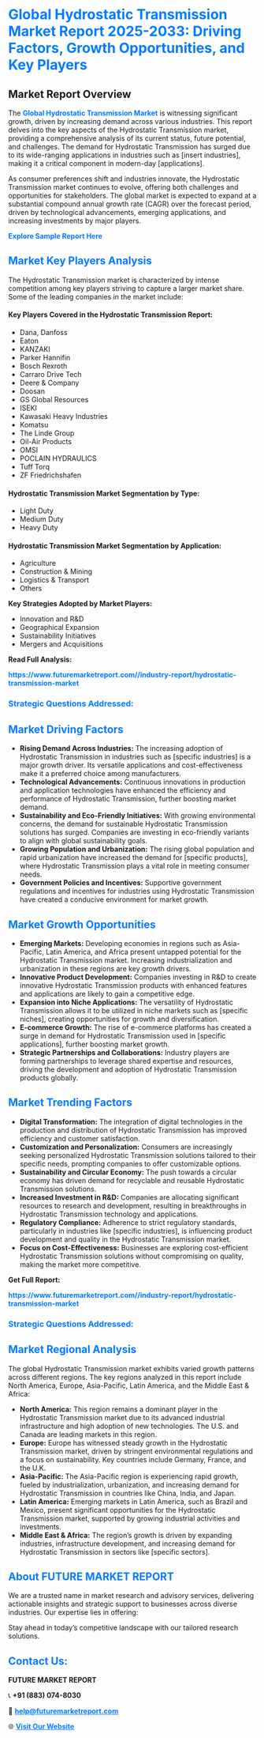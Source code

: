 <h1 style="color: #007BFF;">Global Hydrostatic Transmission Market Report 2025-2033: Driving Factors, Growth Opportunities, and Key Players</h1>

<section id="overview">
<h2>Market Report Overview</h2>
<p>The <a href="https://www.futuremarketreport.com//industry-report/hydrostatic-transmission-market" style="color: #007BFF; text-decoration: none;"><strong>Global Hydrostatic Transmission Market</strong></a> is witnessing significant growth, driven by increasing demand across various industries. This report delves into the key aspects of the Hydrostatic Transmission market, providing a comprehensive analysis of its current status, future potential, and challenges. The demand for Hydrostatic Transmission has surged due to its wide-ranging applications in industries such as [insert industries], making it a critical component in modern-day [applications].</p>
<p>As consumer preferences shift and industries innovate, the Hydrostatic Transmission market continues to evolve, offering both challenges and opportunities for stakeholders. The global market is expected to expand at a substantial compound annual growth rate (CAGR) over the forecast period, driven by technological advancements, emerging applications, and increasing investments by major players.</p>
</section>

<section id="overview">
<p><a href="https://www.futuremarketreport.com//request-sample/reportId=59689" style="color: #007BFF; text-decoration: none;"><strong>Explore Sample Report Here</strong></a></p>
</section>

<section id="key-players">
<h2 style="color: #007BFF;">Market Key Players Analysis</h2>
<p>The Hydrostatic Transmission market is characterized by intense competition among key players striving to capture a larger market share. Some of the leading companies in the market include:</p>
<h4>Key Players Covered in the Hydrostatic Transmission Report:</h4>
<ul><li>Dana, Danfoss</li><li>Eaton</li><li>KANZAKI</li><li>Parker Hannifin</li><li>Bosch Rexroth</li><li>Carraro Drive Tech</li><li>Deere &amp; Company</li><li>Doosan</li><li>GS Global Resources</li><li>ISEKI</li><li>Kawasaki Heavy Industries</li><li>Komatsu</li><li>The Linde Group</li><li>Oil-Air Products</li><li>OMSI</li><li>POCLAIN HYDRAULICS</li><li>Tuff Torq</li><li>ZF Friedrichshafen</li></ul>
<h4>Hydrostatic Transmission Market Segmentation by Type:</h4>
<ul><li>Light Duty</li><li>Medium Duty</li><li>Heavy Duty</li></ul>

<h4>Hydrostatic Transmission Market Segmentation by Application:</h4>
<ul><li>Agriculture</li><li>Construction &amp; Mining</li><li>Logistics &amp; Transport</li><li>Others</li></ul>
<p><strong>Key Strategies Adopted by Market Players:</strong></p>
<ul>
<li>Innovation and R&D</li>
<li>Geographical Expansion</li>
<li>Sustainability Initiatives</li>
<li>Mergers and Acquisitions</li>
</ul>
</section>

<section>
<p><strong>Read Full Analysis: </strong></p><a href="https://www.futuremarketreport.com//industry-report/hydrostatic-transmission-market" style="color: #007BFF; text-decoration: none;"><strong>https://www.futuremarketreport.com//industry-report/hydrostatic-transmission-market</strong></a>
<h3 style="color: #007BFF;">Strategic Questions Addressed:</h3>
</section>

<section id="driving-factors">
<h2 style="color: #007BFF;">Market Driving Factors</h2>
<ul>
<li><strong>Rising Demand Across Industries:</strong> The increasing adoption of Hydrostatic Transmission in industries such as [specific industries] is a major growth driver. Its versatile applications and cost-effectiveness make it a preferred choice among manufacturers.</li>
<li><strong>Technological Advancements:</strong> Continuous innovations in production and application technologies have enhanced the efficiency and performance of Hydrostatic Transmission, further boosting market demand.</li>
<li><strong>Sustainability and Eco-Friendly Initiatives:</strong> With growing environmental concerns, the demand for sustainable Hydrostatic Transmission solutions has surged. Companies are investing in eco-friendly variants to align with global sustainability goals.</li>
<li><strong>Growing Population and Urbanization:</strong> The rising global population and rapid urbanization have increased the demand for [specific products], where Hydrostatic Transmission plays a vital role in meeting consumer needs.</li>
<li><strong>Government Policies and Incentives:</strong> Supportive government regulations and incentives for industries using Hydrostatic Transmission have created a conducive environment for market growth.</li>
</ul>
</section>

<section id="growth-opportunities">
<h2 style="color: #007BFF;">Market Growth Opportunities</h2>
<ul>
<li><strong>Emerging Markets:</strong> Developing economies in regions such as Asia-Pacific, Latin America, and Africa present untapped potential for the Hydrostatic Transmission market. Increasing industrialization and urbanization in these regions are key growth drivers.</li>
<li><strong>Innovative Product Development:</strong> Companies investing in R&D to create innovative Hydrostatic Transmission products with enhanced features and applications are likely to gain a competitive edge.</li>
<li><strong>Expansion into Niche Applications:</strong> The versatility of Hydrostatic Transmission allows it to be utilized in niche markets such as [specific niches], creating opportunities for growth and diversification.</li>
<li><strong>E-commerce Growth:</strong> The rise of e-commerce platforms has created a surge in demand for Hydrostatic Transmission used in [specific applications], further boosting market growth.</li>
<li><strong>Strategic Partnerships and Collaborations:</strong> Industry players are forming partnerships to leverage shared expertise and resources, driving the development and adoption of Hydrostatic Transmission products globally.</li>
</ul>
</section>

<section id="trending-factors">
<h2 style="color: #007BFF;">Market Trending Factors</h2>
<ul>
<li><strong>Digital Transformation:</strong> The integration of digital technologies in the production and distribution of Hydrostatic Transmission has improved efficiency and customer satisfaction.</li>
<li><strong>Customization and Personalization:</strong> Consumers are increasingly seeking personalized Hydrostatic Transmission solutions tailored to their specific needs, prompting companies to offer customizable options.</li>
<li><strong>Sustainability and Circular Economy:</strong> The push towards a circular economy has driven demand for recyclable and reusable Hydrostatic Transmission solutions.</li>
<li><strong>Increased Investment in R&D:</strong> Companies are allocating significant resources to research and development, resulting in breakthroughs in Hydrostatic Transmission technology and applications.</li>
<li><strong>Regulatory Compliance:</strong> Adherence to strict regulatory standards, particularly in industries like [specific industries], is influencing product development and quality in the Hydrostatic Transmission market.</li>
<li><strong>Focus on Cost-Effectiveness:</strong> Businesses are exploring cost-efficient Hydrostatic Transmission solutions without compromising on quality, making the market more competitive.</li>
</ul>
</section>

<section>
<p><strong>Get Full Report: </strong></p><a href="https://www.futuremarketreport.com//industry-report/hydrostatic-transmission-market" style="color: #007BFF; text-decoration: none;"><strong>https://www.futuremarketreport.com//industry-report/hydrostatic-transmission-market</strong></a>
<h3 style="color: #007BFF;">Strategic Questions Addressed:</h3>
</section>


<section id="regional-analysis">
<h2 style="color: #007BFF;">Market Regional Analysis</h2>
<p>The global Hydrostatic Transmission market exhibits varied growth patterns across different regions. The key regions analyzed in this report include North America, Europe, Asia-Pacific, Latin America, and the Middle East & Africa:</p>
<ul>
<li><strong>North America:</strong> This region remains a dominant player in the Hydrostatic Transmission market due to its advanced industrial infrastructure and high adoption of new technologies. The U.S. and Canada are leading markets in this region.</li>
<li><strong>Europe:</strong> Europe has witnessed steady growth in the Hydrostatic Transmission market, driven by stringent environmental regulations and a focus on sustainability. Key countries include Germany, France, and the U.K.</li>
<li><strong>Asia-Pacific:</strong> The Asia-Pacific region is experiencing rapid growth, fueled by industrialization, urbanization, and increasing demand for Hydrostatic Transmission in countries like China, India, and Japan.</li>
<li><strong>Latin America:</strong> Emerging markets in Latin America, such as Brazil and Mexico, present significant opportunities for the Hydrostatic Transmission market, supported by growing industrial activities and investments.</li>
<li><strong>Middle East & Africa:</strong> The region’s growth is driven by expanding industries, infrastructure development, and increasing demand for Hydrostatic Transmission in sectors like [specific sectors].</li>
</ul>
</section>

<footer>
<h2 style="color: #007BFF;">About FUTURE MARKET REPORT</h2>
<p>We are a trusted name in market research and advisory services, delivering actionable insights and strategic support to businesses across diverse industries. Our expertise lies in offering:</p>

<p>Stay ahead in today’s competitive landscape with our tailored research solutions.</p>

<h2 style="color: #007BFF;">Contact Us:</h2>
<p><strong>FUTURE MARKET REPORT</strong></p>
<p>📞 <strong>+91 (883) 074-8030</strong></p>
<p>📧 <strong><a href="mailto:help@futuremarketreport.com" style="color: #007BFF;">help@futuremarketreport.com</a></strong></p>
<p>🌐 <strong><a href="https://www.futuremarketreport.com/" style="color: #007BFF;">Visit Our Website</a></strong></p>
</footer>